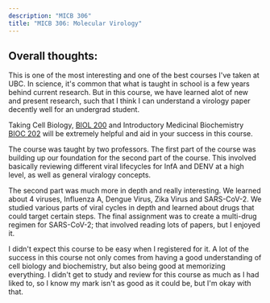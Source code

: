 ```yaml
---
description: "MICB 306"
title: "MICB 306: Molecular Virology"
---
```


## Overall thoughts:
This is one of the most interesting and one of the best courses I've taken at UBC. In science, it's common that what is taught in school is a few years behind current research. But in this course, we have learned alot of new and present research, such that I think I can understand a virology paper decently well for an undergrad student. 

Taking Cell Biology, [BIOL 200](/posts/courses/lifesci/biol200) and Introductory Medicinal Biochemistry [BIOC 202](/posts/courses/lifesci/bioc202) will be extremely helpful and aid in your success in this course.

The course was taught by two professors. The first part of the course was building up our foundation for the second part of the course. This involved basically reviewing different viral lifecycles for InfA and DENV at a high level, as well as general viralogy concepts. 

The second part was much more in depth and really interesting. We learned about 4 viruses, Influenza A, Dengue Virus, Zika Virus and SARS-CoV-2. We studied various parts of viral cycles in depth and learned about drugs that could target certain steps. The final assignment was to create a multi-drug regimen for SARS-CoV-2; that involved reading lots of papers, but I enjoyed it. 

I didn't expect this course to be easy when I registered for it. A lot of the success in this course not only comes from having a good understanding of cell biology and biochemistry, but also being good at memorizing everything. I didn't get to study and review for this course as much as I had liked to, so I know my mark isn't as good as it could be, but I'm okay with that.
